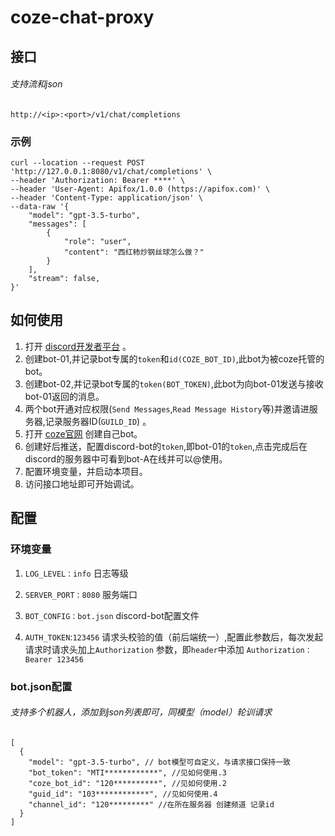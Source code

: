 # coze-chat-proxy

## 接口

###### 支持流和json

```
http://<ip>:<port>/v1/chat/completions
```

### 示例

```
curl --location --request POST 'http://127.0.0.1:8080/v1/chat/completions' \
--header 'Authorization: Bearer ****' \
--header 'User-Agent: Apifox/1.0.0 (https://apifox.com)' \
--header 'Content-Type: application/json' \
--data-raw '{
    "model": "gpt-3.5-turbo",
    "messages": [
        {
            "role": "user",
            "content": "西红柿炒钢丝球怎么做？"
        }
    ],
    "stream": false,
}'
```

## 如何使用

1. 打开 [discord开发者平台](https://discord.com/developers/applications) 。
2. 创建bot-01,并记录bot专属的`token`和`id(COZE_BOT_ID)`,此bot为被coze托管的bot。
3. 创建bot-02,并记录bot专属的`token(BOT_TOKEN)`,此bot为向bot-01发送与接收bot-01返回的消息。
4. 两个bot开通对应权限(`Send Messages`,`Read Message History`等)并邀请进服务器,记录服务器ID(`GUILD_ID`) 。
5. 打开 [coze官网](https://www.coze.com) 创建自己bot。
6. 创建好后推送，配置discord-bot的`token`,即bot-01的`token`,点击完成后在discord的服务器中可看到bot-A在线并可以@使用。
7. 配置环境变量，并启动本项目。
8. 访问接口地址即可开始调试。

## 配置

### 环境变量

1. `LOG_LEVEL：info`  日志等级

2. `SERVER_PORT：8080`  服务端口

3. `BOT_CONFIG：bot.json` discord-bot配置文件

4. `AUTH_TOKEN`:`123456` 请求头校验的值（前后端统一）,配置此参数后，每次发起请求时请求头加上`Authorization`
   参数，即`header`中添加 `Authorization：Bearer 123456`

### bot.json配置

###### 支持多个机器人，添加到json列表即可，同模型（model）轮训请求

```
[
  {
    "model": "gpt-3.5-turbo", // bot模型可自定义，与请求接口保持一致
    "bot_token": "MTI************", //见如何使用.3
    "coze_bot_id": "120**********", //见如何使用.2
    "guid_id": "103************", //见如何使用.4
    "channel_id": "120*********" //在所在服务器 创建频道 记录id
  }
]
```

